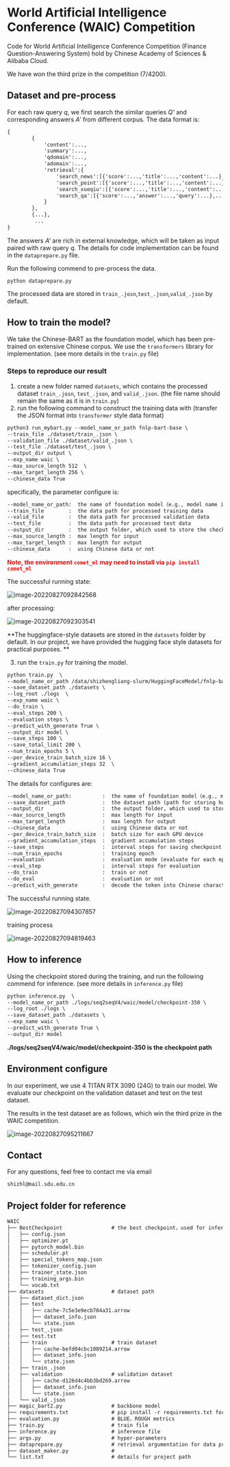 # World Artificial Intelligence Conference (WAIC) Competition

Code for World Artificial Intelligence Conference Competition (Finance Question-Answering System) hold by Chinese Academy of Sciences & Alibaba Cloud.

We have won the third prize in the competition (7/4200).

## Dataset and pre-process


For each raw query _q_, we first search the similar queries _Q'_ and corresponding answers _A'_ from different corpus. The data format is:

```txt
{
        {
            'content':...,
            'summary':...,
            'qdomain':...,
            'adomain':...,
            'retrieval':{
                'search_news':[{'score':...,'title':...,'content':...},...],
                'search_point':[{'score':...,'title':...,'content':...},...],
                'search_xueqiu':[{'score':...,'title':...,'content':...},...],
                'search_qa':[{'score':...,'answer':...,'query':...},...]
            }
    	},
		{...},
         ...
}
```

The answers _A'_ are rich in external knowledge, which will be taken as input paired with raw query _q_. The details for code implementation can be found in the `dataprepare.py` file. 


Run the following commend to pre-process the data.

```shell
python dataprepare.py
```


The processed data are stored in `train_.josn`,`test_.json`,`valid_.json` by default.



## How to train the model?

We take the Chinese-BART as the foundation model, which has been pre-trained on extensive Chinese corpus. We use the `transformers` library for implementation. (see more details in the `train.py` file)

### Steps to reproduce our result

1. create a new folder named `datasets`, which contains the processed dataset `train_.josn`, `test_.json`, and `valid_.json`. (the file name should remain the same as it is in `train.py`)
2. run the following command to construct the training data with (transfer the JSON format into `transformer` style data format)

```txt
python3 run_mybart.py --model_name_or_path fnlp-bart-base \
--train_file ./dataset/train_.json \
--validation_file ./dataset/valid_.json \
--test_file ./dataset/test_.json \
--output_dir output \
--exp_name waic \
--max_source_length 512  \
--max_target_length 256 \
--chinese_data True
```

specifically, the parameter configure is:

```txt
--model_name_or_path:  the name of foundation model（e.g., model name in huggingface platform or local path)
--train_file        :  the data path for processed training data
--valid_file        :  the data path for processed validation data
--test_file         :  the data path for processed test data
--output_dir        :  the output folder, which used to store the checkpoint or log
--max_source_length :  max length for input
--max_target_length :  max length for output
--chinese_data      :  using Chinese data or not 
```

<span style="color:red;font-weight:bold;">Note, the environment `comet_ml` may need to install via `pip install comet_ml` </span>

The successful running state:

![image-20220827092842568](./WAIC/readme/image-20220827092842568.png)

after processing:

![image-20220827092303541](./WAIC/readme/image-20220827092303541.png)

**The huggingface-style datasets are stored in the `datasets` folder by default. In our project, we have provided the hugging face style datasets for practical purposes. **




3. run the `train.py` for training the model.
   
```txt
python train.py  \
--model_name_or_path /data/shizhengliang-slurm/HuggingFaceModel/fnlp-bart-base/  \
--save_dataset_path ./datasets \
--log_root ./logs  \
--exp_name waic \
--do_train \
--eval_steps 200 \
--evaluation steps \
--predict_with_generate True \
--output_dir model \
--save_steps 100 \
--save_total_limit 200 \
--num_train_epochs 5 \
--per_device_train_batch_size 16 \
--gradient_accumulation_steps 32  \
--chinese_data True 
```

The details for configures are:

```txt
--model_name_or_path:          :  the name of foundation model（e.g., model name in huggingface platform or local path)
--save_dataset_path            :  the dataset path (path for storing huggingface-style dataset )
--output_dir                   :  the output folder, which used to store the checkpoint or log
--max_source_length            :  max length for input
--max_target_length            :  max length for output
--chinese_data                 :  using Chinese data or not 
--per_device_train_batch_size  :  batch size for each GPU device
--gradient_accumulation_steps  :  gradient accumulation steps
--save_steps                   :  interval steps for saving checkpoint
--num_train_epochs             :  training epoch
--evaluation                   :  evaluation mode (evaluate for each epoch or certain steps)
--eval_step                    :  interval steps for evaluation
--do_train                     :  train or not
--do_eval                      :  evaluation or not
--predict_with_generate        :  decode the token into Chinese character or not
```

The successful running state.

![image-20220827094307857](./WAIC/readme/image-20220827094307857.png)


training process

![image-20220827094819463](./WAIC/readme/image-20220827094819463.png)



## How to inference

Using the checkpoint stored during the training, and run the following commend for inference. (see more details in `inference.py` file)

```txt
python inference.py  \
--model_name_or_path ./logs/seq2seqV4/waic/model/checkpoint-350 \
--log_root ./logs \
--save_dataset_path ./datasets \
--exp_name waic \
--predict_with_generate True \
--output_dir model 
```


**./logs/seq2seqV4/waic/model/checkpoint-350 is the checkpoint path**






## Environment configure


In our experiment, we use 4 TITAN RTX 3090 (24G) to train our model. We evaluate our checkpoint on the validation dataset and test on the test dataset. 

The results in the test dataset are as follows, which win the third prize in the WAIC competition.

![image-20220827095211667](./WAIC/readme/image-20220827095211667.png)





## Contact

For any questions, feel free to contact me via email

```txt
shizhl@mail.sdu.edu.cn
```

## Project folder for reference

```txt
WAIC
├── BestCheckpoint                # the best checkpoint，used for inference
│   ├── config.json
│   ├── optimizer.pt
│   ├── pytorch_model.bin
│   ├── scheduler.pt
│   ├── special_tokens_map.json
│   ├── tokenizer_config.json
│   ├── trainer_state.json
│   ├── training_args.bin
│   └── vocab.txt
├── datasets                      # dataset path
│   ├── dataset_dict.json         
│   ├── test                     
│   │   ├── cache-7c5e3e9ecb704a31.arrow
│   │   ├── dataset_info.json
│   │   └── state.json
│   ├── test_.json                
│   ├── test.txt
│   ├── train                     # train dataset
│   │   ├── cache-befd04cbc1089214.arrow
│   │   ├── dataset_info.json
│   │   └── state.json
│   ├── train_.json
│   ├── validation                # validation dataset
│   │   ├── cache-d126d4c4bb3bd269.arrow
│   │   ├── dataset_info.json
│   │   └── state.json
│   └── valid_.json
├── magic_bart2.py                # backbone model
├── requirements.txt              # pip install -r requirements.txt for configure 
├── evaluation.py                 # BLUE，ROUGH metrics
├── train.py                      # train file
├── inference.py                  # inference file
├── args.py                       # hyper-parameters
├── dataprepare.py                # retrieval argumentation for data pre-process
├── dataset_maker.py              # 
└── list.txt                      # details for project path 
```

